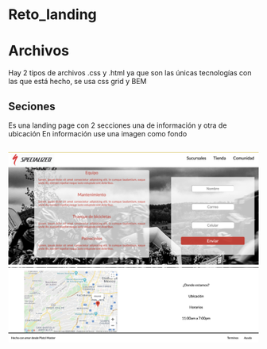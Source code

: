 # Reto_landing
# Archivos

Hay 2 tipos de archivos .css y .html ya que son las únicas tecnologías con las que está hecho, se usa css grid y BEM 

## Seciones

Es una landing page con 2 secciones una de información y otra de ubicación 
En información use una imagen como fondo 

## 
 ![Vista](/assets/vista1.png "Vista")
 ![Vista 2](/assets/vista2.png "Vista 2")




